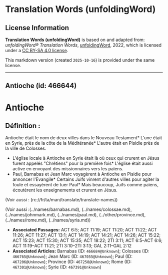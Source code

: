 # Translation Words (unfoldingWord)

## License Information

**Translation Words (unfoldingWord)** is based on and adapted from: _unfoldingWord® Translation Words_, [unfoldingWord](https://unfoldingword.org/utw), 2022, which is licensed under a [CC BY-SA 4.0 license](https://creativecommons.org/licenses/by-sa/4.0/legalcode.en).

This markdown version (created `2025-10-16`) is provided under the same license.



--------------------------------

## Antioche (id: 466644)

Antioche
========

Définition :
------------

Antioche était le nom de deux villes dans le Nouveau Testament\* L'une était en Syrie, près de la côte de la Méditéranée\* L'autre était en Pisidie près de la ville de Colosses.

* L'église locale à Antioche en Syrie était là où ceux qui crurent en Jésus furent appelés "Chrétiens" pour la première fois\* L'église était aussi active en envoyant des missionnaires vers les païens.
* Paul, Barnabas et Jean Marc voyagèrent à Antioche en Pisidie pour annoncer l'Evangile\* Certains Juifs vinrent d'autres villes pour agiter la foule et essayèrent de tuer Paul\* Mais beaucoup, Juifs comme païens, écoutèrent les enseignements et crurent en Jésus.

(Voir aussi : (rc://fr/ta/man/translate/translate\-names))

(Voir aussi :(../names/barnabas.md), (../names/colossae.md), (../names/johnmark.md), (../names/paul.md), (../other/province.md), (../names/rome.md), (../names/syria.md))

* **Associated Passages:** ACT 6:5; ACT 11:19; ACT 11:20; ACT 11:22; ACT 11:26; ACT 11:27; ACT 13:1; ACT 14:19; ACT 14:21; ACT 14:26; ACT 15:22; ACT 15:23; ACT 15:30; ACT 15:35; ACT 18:22; 2TI 3:11; ACT 6:5–ACT 6:6; ACT 11:19–ACT 11:21; 2TI 3:10–2TI 3:13; GAL 2:11–GAL 2:12
* **Associated Articles:** Barnabas (ID: `466684@Unknown`); Colosses  (ID: `466765@Unknown`); Jean Marc (ID: `467055@Unknown`); Paul (ID: `467206@Unknown`); Province (ID: `467258@Unknown`); Rome (ID: `467301@Unknown`); Syrie (ID: `467391@Unknown`)

